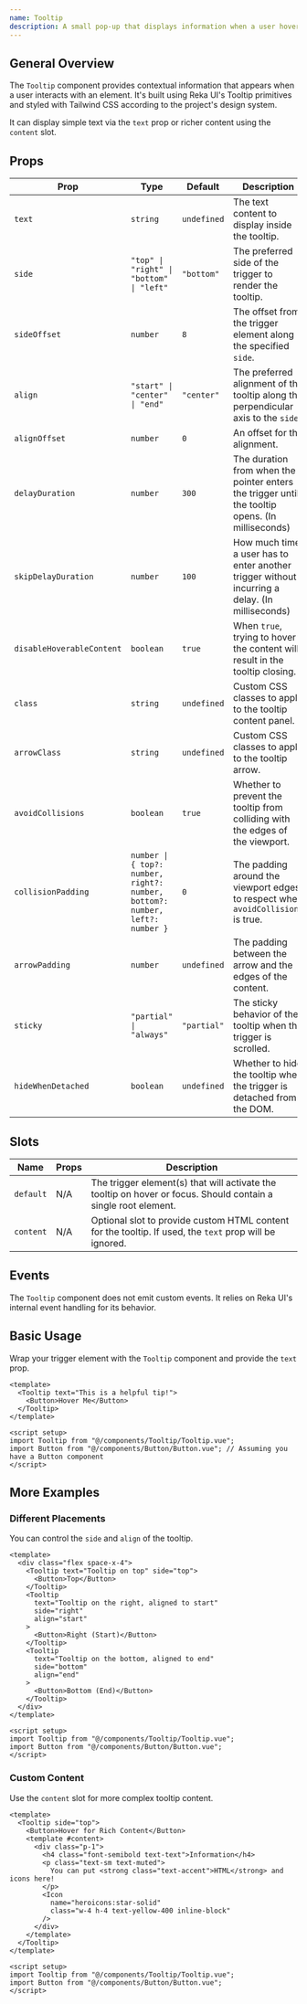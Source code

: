 ```yaml
---
name: Tooltip
description: A small pop-up that displays information when a user hovers over or focuses on an element.
---
```


## General Overview

The `Tooltip` component provides contextual information that appears when a user interacts with an element. It's built using Reka UI's Tooltip primitives and styled with Tailwind CSS according to the project's design system.

It can display simple text via the `text` prop or richer content using the `content` slot.

## Props

| Prop                      | Type                                                                         | Default     | Description                                                                                      |
| ------------------------- | ---------------------------------------------------------------------------- | ----------- | ------------------------------------------------------------------------------------------------ |
| `text`                    | `string`                                                                     | `undefined` | The text content to display inside the tooltip.                                                  |
| `side`                    | `"top" \| "right" \| "bottom" \| "left"`                                     | `"bottom"`  | The preferred side of the trigger to render the tooltip.                                         |
| `sideOffset`              | `number`                                                                     | `8`         | The offset from the trigger element along the specified `side`.                                  |
| `align`                   | `"start" \| "center" \| "end"`                                               | `"center"`  | The preferred alignment of the tooltip along the perpendicular axis to the `side`.               |
| `alignOffset`             | `number`                                                                     | `0`         | An offset for the alignment.                                                                     |
| `delayDuration`           | `number`                                                                     | `300`       | The duration from when the pointer enters the trigger until the tooltip opens. (In milliseconds) |
| `skipDelayDuration`       | `number`                                                                     | `100`       | How much time a user has to enter another trigger without incurring a delay. (In milliseconds)   |
| `disableHoverableContent` | `boolean`                                                                    | `true`      | When `true`, trying to hover the content will result in the tooltip closing.                     |
| `class`                   | `string`                                                                     | `undefined` | Custom CSS classes to apply to the tooltip content panel.                                        |
| `arrowClass`              | `string`                                                                     | `undefined` | Custom CSS classes to apply to the tooltip arrow.                                                |
| `avoidCollisions`         | `boolean`                                                                    | `true`      | Whether to prevent the tooltip from colliding with the edges of the viewport.                    |
| `collisionPadding`        | `number \| { top?: number, right?: number, bottom?: number, left?: number }` | `0`         | The padding around the viewport edges to respect when `avoidCollisions` is true.                 |
| `arrowPadding`            | `number`                                                                     | `undefined` | The padding between the arrow and the edges of the content.                                      |
| `sticky`                  | `"partial" \| "always"`                                                      | `"partial"` | The sticky behavior of the tooltip when the trigger is scrolled.                                 |
| `hideWhenDetached`        | `boolean`                                                                    | `undefined` | Whether to hide the tooltip when the trigger is detached from the DOM.                           |

## Slots

| Name      | Props | Description                                                                                                    |
| --------- | ----- | -------------------------------------------------------------------------------------------------------------- |
| `default` | N/A   | The trigger element(s) that will activate the tooltip on hover or focus. Should contain a single root element. |
| `content` | N/A   | Optional slot to provide custom HTML content for the tooltip. If used, the `text` prop will be ignored.        |

## Events

The `Tooltip` component does not emit custom events. It relies on Reka UI's internal event handling for its behavior.

## Basic Usage

Wrap your trigger element with the `Tooltip` component and provide the `text` prop.

```vue
<template>
  <Tooltip text="This is a helpful tip!">
    <Button>Hover Me</Button>
  </Tooltip>
</template>

<script setup>
import Tooltip from "@/components/Tooltip/Tooltip.vue";
import Button from "@/components/Button/Button.vue"; // Assuming you have a Button component
</script>
```

## More Examples

### Different Placements

You can control the `side` and `align` of the tooltip.

```vue
<template>
  <div class="flex space-x-4">
    <Tooltip text="Tooltip on top" side="top">
      <Button>Top</Button>
    </Tooltip>
    <Tooltip
      text="Tooltip on the right, aligned to start"
      side="right"
      align="start"
    >
      <Button>Right (Start)</Button>
    </Tooltip>
    <Tooltip
      text="Tooltip on the bottom, aligned to end"
      side="bottom"
      align="end"
    >
      <Button>Bottom (End)</Button>
    </Tooltip>
  </div>
</template>

<script setup>
import Tooltip from "@/components/Tooltip/Tooltip.vue";
import Button from "@/components/Button/Button.vue";
</script>
```

### Custom Content

Use the `content` slot for more complex tooltip content.

```vue
<template>
  <Tooltip side="top">
    <Button>Hover for Rich Content</Button>
    <template #content>
      <div class="p-1">
        <h4 class="font-semibold text-text">Information</h4>
        <p class="text-sm text-muted">
          You can put <strong class="text-accent">HTML</strong> and icons here!
        </p>
        <Icon
          name="heroicons:star-solid"
          class="w-4 h-4 text-yellow-400 inline-block"
        />
      </div>
    </template>
  </Tooltip>
</template>

<script setup>
import Tooltip from "@/components/Tooltip/Tooltip.vue";
import Button from "@/components/Button/Button.vue";
</script>
```
